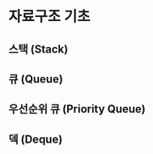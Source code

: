 <h1>자료구조 기초</h1>

<h2 id="stack">스택 (Stack)</h2>

<h2 id="queue">큐 (Queue)</h2>

<h2 id="priority-queue">우선순위 큐 (Priority Queue)</h2>

<h2 id="deque">덱 (Deque)</h2>
